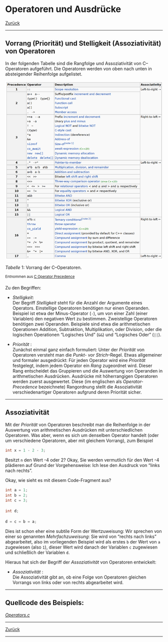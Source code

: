 # Operatoren und Ausdrücke

[Zurück](../../Markdown/Agenda.md)

---

## Vorrang (Priorität) und Stelligkeit (Assoziativität) von Operatoren

In der folgenden Tabelle sind die Rangfolge und Assoziativität von C&ndash;Operatoren aufgeführt.
Die Operatoren werden von oben nach unten in absteigender Reihenfolge aufgelistet.

<img src="OperatorsPrecedence.png" width="600">

*Tabelle* 1: Vorrang der C&ndash;Operatoren.

<sup>Entnommen aus [C Operator Precedence](https://en.cppreference.com/w/c/language/operator_precedence)</sup>

Zu den Begriffen:

  * *Stelligkeit*:<br />
    Der Begriff *Stelligkeit* steht für die Anzahl der Argumente eines Operators.
    Einstellige Operatoren benötigen nur einen Operanden.
    Beispiel ist etwa der Minus-Operator (`-`), um von einer Zahl (einer Variablen) den negativen Wert zu bestimmen.
    Zweistellige Operatoren benötigen zwei Operanden.
    Beispiele sind etwa die arithmetischen Operationen
    Addition, Subtraktion, Multiplikation, oder Division, oder die logischen Operationen
    &ldquo;Logisches Und&rdquo; (`&&`)  und
    &ldquo;Logisches Oder&rdquo; (`||`).

  * *Priorität* :<br />
    Zunächst einmal ganz einfach formuliert:
    Unter der *Priorität* von Operatoren versteht man die *Punkt- vor Strich*&ndash;Regel.
    Etwas allgemeiner und formaler ausgedrückt:
    Für jeden Operator wird eine *Priorität* festgelegt, indem jedem Operator ein *Rang* zugeordnet wird.
    Dieser Rang entscheidet das Gruppieren und die Auswertung von Operanden in arithmetischen Ausdrücken.
    Ausdrücke mit höherrangigen Operatoren werden zuerst ausgewertet.
    Diese (im englischen als *Operator-Precedence* bezeichnete) Rangordnung
    stellt die Assoziativität verschiedenartiger Operatoren aufgrund deren Priorität sicher.

---

## Assoziativität

Mit der *Priorität* von Operatoren beschreibt man die Reihenfolge in der Auswertung
von arithmetischen Ausdrücken mit unterschiedlichen Operatoren.
Was aber, wenn es sich um denselben Operator handelt
(oder um verschiedene Operatoren, aber mit gleichem Vorrang),
zum Beispiel

```cpp
int x = 1 - 2 - 3;
```

Besitzt `n` den Wert -4 oder 2? Okay, Sie werden vermutlich für den Wert -4 plädieren
auf Grund der Vorgehensweise: Ich lese den Ausdruck von &ldquo;links nach rechts&rdquo;.

Okay, wie sieht es mit diesem Code-Fragment aus?

```cpp
int a = 1;
int b = 2;
int c = 3;

int d;

d = c = b = a;
```

Dies ist schon eher eine subtile Form der Wertzuweisung:
Wir sprechen von einer so genannten *Mehrfachzuweisung*:
Sie wird von &ldquo;rechts nach links&rdquo; abgearbeitet,
also im vorliegenden Beispiel wird als erstes `b` der Wert von `a` zugewiesen
(also `1`), dieser Wert wird danach der Variablen `c` zugewiesen und schließlich der Variablen `d`.

Hieraus hat sich der Begriff der *Assoziativität* von Operatoren entwickelt:

  * *Assoziativität* :<br />
    Die Assoziativität gibt an, ob eine Folge von Operatoren gleichen Vorrangs von links oder von rechts abgearbeitet wird.

---

## Quellcode des Beispiels:

[*Operators.c*](Operators.c)<br />

---

[Zurück](../../Markdown/Agenda.md)

---
